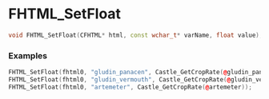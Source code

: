 # FHTML_SetFloat

```cpp - C++
void FHTML_SetFloat(CFHTML* html, const wchar_t* varName, float value);
```

### Examples
```cpp - C++
FHTML_SetFloat(fhtml0, "gludin_panacen", Castle_GetCropRate(@gludin_panacen));
FHTML_SetFloat(fhtml0, "gludin_vermouth", Castle_GetCropRate(@gludin_vermouth));
FHTML_SetFloat(fhtml0, "artemeter", Castle_GetCropRate(@artemeter));
```
